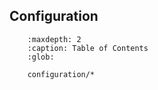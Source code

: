 ## Configuration

``` toctree::
    :maxdepth: 2
    :caption: Table of Contents
    :glob:

    configuration/*
```

